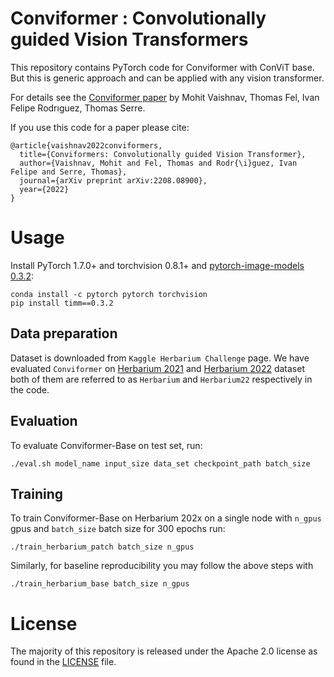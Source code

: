# Conviformer : Convolutionally guided Vision Transformers

This repository contains PyTorch code for Conviformer with ConViT base. But this is generic approach and can be applied with any vision transformer. 

For details see the [Conviformer paper](https://arxiv.org/abs/2208.08900) by Mohit Vaishnav, Thomas Fel, Ivan Felipe Rodrıguez, Thomas Serre.

If you use this code for a paper please cite:

```
@article{vaishnav2022conviformers,
  title={Conviformers: Convolutionally guided Vision Transformer},
  author={Vaishnav, Mohit and Fel, Thomas and Rodr{\i}guez, Ivan Felipe and Serre, Thomas},
  journal={arXiv preprint arXiv:2208.08900},
  year={2022}
}
```

# Usage

Install PyTorch 1.7.0+ and torchvision 0.8.1+ and [pytorch-image-models 0.3.2](https://github.com/rwightman/pytorch-image-models):

```
conda install -c pytorch pytorch torchvision
pip install timm==0.3.2
```

## Data preparation

Dataset is downloaded from `Kaggle Herbarium Challenge` page. We have evaluated `Conviformer` on [Herbarium 2021](https://www.kaggle.com/competitions/herbarium-2021-fgvc8) and [Herbarium 2022](https://kaggle.com/competitions/herbarium-2022-fgvc9/) dataset both of them are referred to as `Herbarium` and `Herbarium22` respectively in the code. 

## Evaluation
To evaluate Conviformer-Base on test set, run:
```
./eval.sh model_name input_size data_set checkpoint_path batch_size

```


## Training
To train Conviformer-Base on Herbarium 202x on a single node with ```n_gpus``` gpus and ```batch_size``` batch size for 300 epochs run:

```
./train_herbarium_patch batch_size n_gpus 
```

Similarly, for baseline reproducibility you may follow the above steps with 
```
./train_herbarium_base batch_size n_gpus 
``` 

# License
The majority of this repository is released under the Apache 2.0 license as found in the [LICENSE](LICENSE) file.